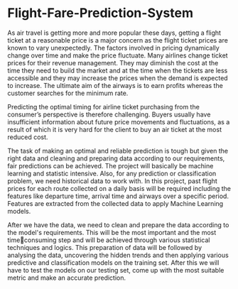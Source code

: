 # Flight-Fare-Prediction-System

As air travel is getting more and more popular these days, getting a flight ticket 
at a reasonable price is a major concern as the flight ticket prices are known to 
vary unexpectedly. The factors involved in pricing dynamically change over 
time and make the price fluctuate. Many airlines change ticket prices for their 
revenue management. They may diminish the cost at the time they need to build 
the market and at the time when the tickets are less accessible and they may 
increase the prices when the demand is expected to increase. The ultimate aim 
of the airways is to earn profits whereas the customer searches for the minimum 
rate.

Predicting the optimal timing for airline ticket purchasing from the consumer’s 
perspective is therefore challenging. Buyers usually have insufficient 
information about future price movements and fluctuations, as a result of which
it is very hard for the client to buy an air ticket at the most reduced cost.

The task of making an optimal and reliable prediction is tough but given the 
right data and cleaning and preparing data according to our requirements, fair 
predictions can be achieved. The project will basically be machine learning and
statistic intensive. Also, for any prediction or classification problem, we need 
historical data to work with. In this project, past flight prices for each route 
collected on a daily basis will be required including the features like departure 
time, arrival time and airways over a specific period. Features are extracted 
from the collected data to apply Machine Learning models.

After we have the data, we need to clean and prepare the data according to the 
model's requirements. This will be the most important and the most timeconsuming step and will be achieved through various statistical techniques and 
logics. This preparation of data will be followed by analysing the data, 
uncovering the hidden trends and then applying various predictive and
classification models on the training set. After this we will have to test the 
models on our testing set, come up with the most suitable metric and make an 
accurate prediction.
